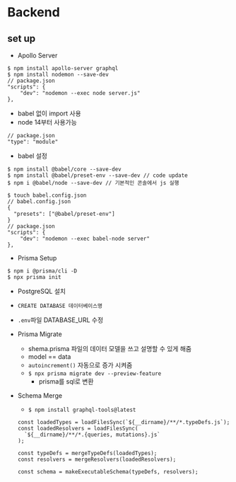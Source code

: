 # Backend

## set up
- Apollo Server
```
$ npm install apollo-server graphql
$ npm install nodemon --save-dev
// package.json
"scripts": {
    "dev": "nodemon --exec node server.js"
},
```
- babel 없이 import 사용 
- node 14부터 사용가능
```
// package.json
"type": "module"
```
- babel 설정
```
$ npm install @babel/core --save-dev
$ npm install @babel/preset-env --save-dev // code update
$ npm i @babel/node --save-dev // 기본적인 콘솔에서 js 실행

$ touch babel.config.json
// babel.config.json
{
  "presets": ["@babel/preset-env"]
}
// package.json
"scripts": {
    "dev": "nodemon --exec babel-node server"
},
```
- Prisma Setup
```
$ npm i @prisma/cli -D
$ npx prisma init
```
  - PostgreSQL 설치
  - `CREATE DATABASE 데이터베이스명`
  - `.env`파일 DATABASE_URL 수정

- Prisma Migrate
  - shema.prisma 파일의 데이터 모델을 쓰고 설명할 수 있게 해줌
  - model == data
  - `autoincrement()` 자동으로 증가 시켜줌
  - `$ npx prisma migrate dev --preview-feature`
    - prisma를 sql로 변환
  
- Schema Merge
  - `$ npm install graphql-tools@latest `
  ```
  const loadedTypes = loadFilesSync(`${__dirname}/**/*.typeDefs.js`);
  const loadedResolvers = loadFilesSync(
    `${__dirname}/**/*.{queries, mutations}.js`
  );

  const typeDefs = mergeTypeDefs(loadedTypes);
  const resolvers = mergeResolvers(loadedResolvers);

  const schema = makeExecutableSchema(typeDefs, resolvers);

  ```